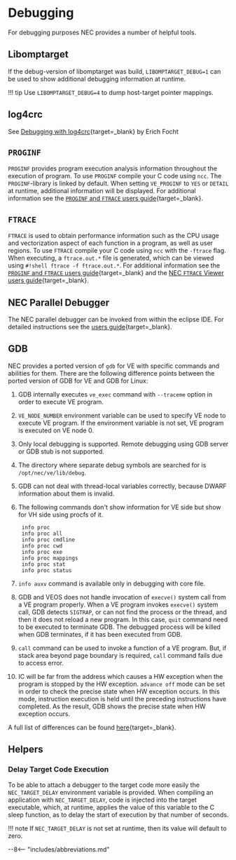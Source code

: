 # Debugging

For debugging purposes NEC provides a number of helpful tools.

## Libomptarget
If the debug-version of libomptarget was build, `LIBOMPTARGET_DEBUG=1` can be used to show additional debugging information at runtime.

!!! tip
    Use `LIBOMPTARGET_DEBUG=4` to dump host-target pointer mappings.

## log4crc
See [Debugging with log4crc](https://sx-aurora.github.io/posts/Debugging-with-log4crc/){target=_blank} by Erich Focht

## `PROGINF`
`PROGINF` provides program execution analysis information throughout the execution of program.
To use `PROGINF` compile your C code using `ncc`. The `PROGINF`-library is linked by default.
When setting `VE_PROGINF` to `YES` or `DETAIL` at runtime, additional information will be displayed.
For additional information see the [`PROGINF` and `FTRACE` users guide](https://www.hpc.nec/documents/sdk/pdfs/g2at03e-PROGINF_FTRACE_User_Guide_en.pdf){target=_blank}.

## `FTRACE`
`FTRACE` is used to obtain performance information such as the CPU usage and vectorization
aspect of each function in a program, as well as user regions.
To use `FTRACE` compile your C code using `ncc` with the `-ftrace` flag.
When executing, a `ftrace.out.*` file is generated, which can be viewed using `#!shell ftrace -f ftrace.out.*`.
For additional information see the [`PROGINF` and `FTRACE` users guide](https://www.hpc.nec/documents/sdk/pdfs/g2at03e-PROGINF_FTRACE_User_Guide_en.pdf){target=_blank}
and the [NEC `FTRACE` Viewer users guide](https://www.hpc.nec/documents/sdk/pdfs/g2at01e-NEC_Ftrace_Viewer_User_Guide_en.pdf){target=_blank}.

## NEC Parallel Debugger
The NEC parallel debugger can be invoked from within the eclipse IDE.
For detailed instructions see the [users guide](https://www.hpc.nec/documents/sdk/pdfs/g2at02e-NEC_ParallelDebugger_UsersGuide.pdf){target=_blank}.

## GDB
NEC provides a ported version of `gdb` for VE with specific commands and abilities for them.
There are the following difference points between the ported version of GDB for VE and GDB for Linux:

1. GDB internally executes `ve_exec` command with `--traceme` option in order to execute VE program.

2. `VE_NODE_NUMBER` environment variable can be used to specify VE node to execute VE program.
   If the environment variable is not set, VE program is executed on VE node 0.

3. Only local debugging is supported. Remote debugging using GDB server or GDB stub is not supported.

4. The directory where separate debug symbols are searched for is `/opt/nec/ve/lib/debug`.

5. GDB can not deal with thread-local variables correctly, because DWARF information about them is invalid.

6. The following commands don't show information for VE side but show for VH side using procfs of it.
   ```
    info proc
    info proc all
    info proc cmdline
    info proc cwd
    info proc exe
    info proc mappings
    info proc stat
    info proc status
    ```

7. `info auxv` command is available only in debugging with core file.

8. GDB and VEOS does not handle invocation of `execve()` system call from a VE program properly.
   When a VE program invokes `execve()` system call, GDB detects `SIGTRAP`, or can not find the process or the thread,
   and then it does not reload a new program.
   In this case, `quit` command need to be executed to terminate GDB.
   The debugged process will be killed when GDB terminates, if it has been executed from GDB.

9. `call` command can be used to invoke a function of a VE program. But, if stack area beyond page boundary
   is required, `call` command fails due to access error.

10. IC will be far from the address which causes a HW exception when the program is stopped by the HW exception.
    `advance off` mode can be set in order to check the precise state when HW exception occurs.
    In this mode, instruction execution is held until the preceding instructions have completed.
    As the result, GDB shows the precise state when HW exception occurs.

A full list of differences can be found [here](https://www.hpc.nec/documents/veos/en/gdb/Difference_Points_GDB.htm){target=_blank}.

## Helpers
### Delay Target Code Execution
To be able to attach a debugger to the target code more easily the `NEC_TARGET_DELAY` environment variable is provided.
When compiling an application with `NEC_TARGET_DELAY`, code is injected into the target executable,
which, at runtime, applies the value of this variable to the C sleep function,
as to delay the start of execution by that number of seconds.

!!! note
    If `NEC_TARGET_DELAY` is not set at runtime, then its value will default to zero.

--8<-- "includes/abbreviations.md"
